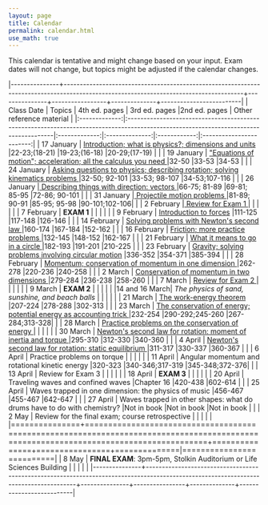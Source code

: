 ```yaml
---
layout: page
title: Calendar
permalink: calendar.html
use_math: true
---
```



This calendar is tentative and might change based on your input. Exam dates will not change, but topics might be adjusted if the calendar changes.


|---------------+--------------------------------------------------------------------------------------------------------------------------------------+---------------+-----------------+--------------+-------------------------|
| Class Date    | Topics                                                                                                                               | 4th ed. pages | 3rd ed. pages  |2nd ed. pages | Other reference material |
|:-------------:|:-------------------------------------------------------------------------------------------------------------------------------------|:-------------:|:--------------:|:------------:|:------------------------:|
| 17 January    | <a href="slides/lec1/lecture1.pdf">   Introduction; what is physics?; dimensions and units </a>                                      |22-23;(18-21)  |19-23;(16-18)   |20-29;(17-19) |                          |
| 19 January    | <a href="slides/lec2/lecture2.pdf">"Equations of motion"; acceleration; all the calculus you need </a>                               |32-50          |33-53           |34-53         |                          |
| 24 January    | <a href="slides/lec3/lecture3.pdf"> Asking questions to physics; describing rotation; solving kinematics problems  </a>                         |32-50; 92-101  |33-53; 98-107   |34-53;107-116 |                          |
| 26 January    |<a href="slides/lec4/lecture4.pdf"> Describing things with direction: vectors  </a>                                                            |66-75; 81-89   |69-81; 85-95    |72-86; 90-101 |                          |
| 31 January    |<a href="slides/lec5/lecture5.pdf">                              Projectile motion problems </a>                                                                             |81-89; 90-91   |85-95; 95-98    |90-101;102-106|                          |
| 2  February   |<a href="slides/lec6/lecture6.pdf">                              Review for Exam 1   </a>                                                                                    |               |                |              |                          |
| 7  February   |                              **EXAM 1**                                                                                              |               |                |              |                          |
| 9  February   |             <a href="slides/lec7/lecture7.pdf">                 Introduction to forces</a>                                                                                  |111-125        |117-148         |126-146       |                          |
| 14 February   | <a href="slides/lec8/lec8.pdf">                             Solving problems with Newton's second law  </a>                                                             |160-174        |167-184         |152-162       |                          |
| 16 February   |  <a href="slides/lec9/lecture9.pdf">                            Friction; more practice problems   </a>                                                                     |132-145        |148-152         |162-167       |                          |
| 21 February   |  <a href="slides/lec10/lec10.pdf">                            What it means to go in a circle </a>                                                                        |182-193        |191-201         |210-225       |                          |
| 23 February   |  <a href="slides/lec11/lecture11.pdf">                            Gravity; solving problems involving circular motion</a>                                                     |336-352        |354-371         |385-394       |                          |
| 28 February   |  <a href="slides/lec12/lec12.pdf">                            Momentum; conservation of momentum in one dimension  </a>                                                   |262-278        |220-236         |240-258       |                          |
| 2  March      |  <a href="slides/lec13/lec13.pdf">                            Conservation of momentum in two dimensions   </a>                                                           |279-284        |236-238         |258-260       |                          |
| 7  March      |  <a href="slides/lec14/lecture14.pdf">                            Review for Exam 2     </a>                                                                                  |               |                |              |                          |
| 9  March      |                              **EXAM 2**                                                                                              |               |                |              |                          |
|14 and 16 March|                               *The physics of sand, sunshine, and beach balls*                                                    |               |                |              |                          |
| 21 March      |     <a href="slides/lec15/lecture15.pdf">                         The work-energy theorem </a>                                                                                |207-224        |278-288         |302-313       |                          |
| 23 March      |     <a href="slides/lec16/lec16.pdf">                         The conservation of energy; potential energy as accounting trick </a>                                       |232-254        |290-292;245-260 |267-284;313-328|                         |
| 28 March      |   <a href="slides/lec17/lecture17.pdf">                           Practice problems on the conservation of energy   </a>                                                      |               |                |              |                          |
| 30 March      |   <a href="slides/lec18/lecture18.pdf">                           Newton's second law for rotation: moment of inertia and torque </a>                                         |295-310        |312-330         |340-360       |                          |
| 4  April      | <a href="slides/lec19/lecture19.pdf">                             Newton's second law for rotation: static equilibrium </a>                                                   |311-317        |330-337         |360-367       |                          |
| 6  April      |                              Practice problems on torque                                                                             |               |                |              |                          |
| 11 April      |                              Angular momentum and rotational kinetic energy                                                          |320-323        |340-346;317-319 |345-348;372-376|                         |
| 13 April      |                               Review for Exam 3                                                                                      |               |                |              |                          |
| 18 April      |                               **EXAM 3**                                                                                             |               |                |              |                          |
| 20 April      |                               Traveling waves and confined waves                                                                     |Chapter 16     |420-438         |602-614       |                          |
| 25 April      |                               Waves trapped in one dimension: the physics of music                                                   |456-467        |455-467         |642-647       |                          |
| 27 April      |                               Waves trapped in other shapes: what do drums have to do with chemistry?                                |Not in book    |Not in book     |Not in book   |                          |
| 2  May        |                               Review for the final exam; course retrospective                                                        |               |                |              |                          |
|===============+======================================================================================================================================+===============+================+==============|==========================|
| 8  May        | **FINAL EXAM**: 3pm-5pm, Stolkin Auditorium or Life Sciences Building                                                                |               |                |              |                          |
|---------------+--------------------------------------------------------------------------------------------------------------------------------------+---------------+----------------+--------------+--------------------------|




